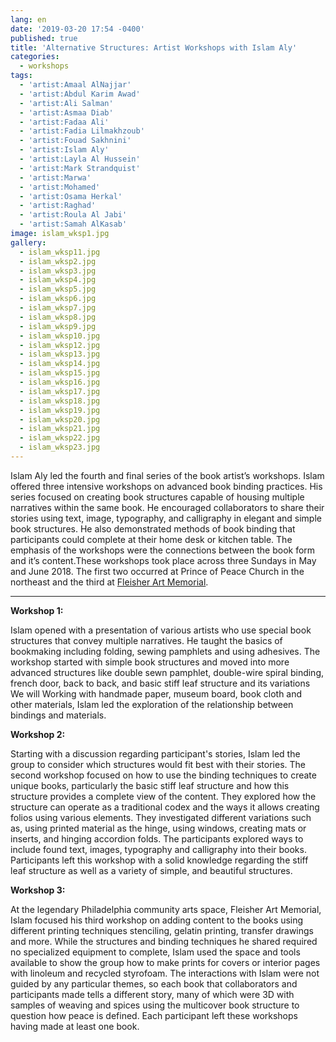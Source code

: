```yaml
---
lang: en
date: '2019-03-20 17:54 -0400'
published: true
title: 'Alternative Structures: Artist Workshops with Islam Aly'
categories:
  - workshops
tags:
  - 'artist:Amaal AlNajjar'
  - 'artist:Abdul Karim Awad'
  - 'artist:Ali Salman'
  - 'artist:Asmaa Diab'
  - 'artist:Fadaa Ali'
  - 'artist:Fadia Lilmakhzoub'
  - 'artist:Fouad Sakhnini'
  - 'artist:Islam Aly'
  - 'artist:Layla Al Hussein'
  - 'artist:Mark Strandquist'
  - 'artist:Marwa'
  - 'artist:Mohamed'
  - 'artist:Osama Herkal'
  - 'artist:Raghad'
  - 'artist:Roula Al Jabi'
  - 'artist:Samah AlKasab'
image: islam_wksp1.jpg
gallery:
  - islam_wksp11.jpg
  - islam_wksp2.jpg
  - islam_wksp3.jpg
  - islam_wksp4.jpg
  - islam_wksp5.jpg
  - islam_wksp6.jpg
  - islam_wksp7.jpg
  - islam_wksp8.jpg
  - islam_wksp9.jpg
  - islam_wksp10.jpg
  - islam_wksp12.jpg
  - islam_wksp13.jpg
  - islam_wksp14.jpg
  - islam_wksp15.jpg
  - islam_wksp16.jpg
  - islam_wksp17.jpg
  - islam_wksp18.jpg
  - islam_wksp19.jpg
  - islam_wksp20.jpg
  - islam_wksp21.jpg
  - islam_wksp22.jpg
  - islam_wksp23.jpg
---
```

Islam Aly led the fourth and final series of the book artist’s workshops. Islam offered three intensive workshops on advanced book binding practices. His series focused on creating book structures capable of housing multiple narratives within the same book. He encouraged collaborators to share their stories using text, image, typography, and calligraphy in elegant and simple book structures. He also demonstrated methods of book binding that participants could complete at their home desk or kitchen table. The emphasis of the workshops were the connections between the book form and it’s content.These workshops took place across three Sundays in May and June 2018. The first two occurred at Prince of Peace Church in the northeast and the third at [Fleisher Art Memorial](https://fleisher.org/).

<hr/>

**Workshop 1:**

Islam opened with a presentation of various artists who use special book structures that convey multiple narratives. He taught the basics of bookmaking including folding, sewing pamphlets and using adhesives. The workshop started with simple book structures and moved into more advanced structures like double sewn pamphlet, double-wire spiral binding, french door, back to back, and basic stiff leaf structure and its variations We will Working with handmade paper, museum board, book cloth and other materials, Islam led the exploration of the relationship between bindings and materials. 

**Workshop 2:**

Starting with a discussion regarding participant's stories, Islam led the group to consider which structures would fit best with their stories. The second workshop focused on how to use the binding techniques to create unique books, particularly the basic stiff leaf structure and how this structure provides a complete view of the content. They explored how the structure can operate as a traditional codex and the ways it allows creating folios using various elements. They investigated different variations such as, using printed material as the hinge, using windows, creating mats or inserts, and hinging accordion folds. The participants explored ways to include found text, images, typography and calligraphy into their books. Participants left this workshop with a solid knowledge regarding the stiff leaf structure as well as a variety of simple, and beautiful structures.

**Workshop 3:**

At the legendary Philadelphia community arts space, Fleisher Art Memorial, Islam focused his third workshop on adding content to the books using different printing techniques stenciling, gelatin printing, transfer drawings and more. While the structures and binding techniques he shared required no specialized equipment to complete, Islam used the space and tools available to show the group how to make prints for covers or interior pages with linoleum and recycled styrofoam. The interactions with Islam were not guided by any particular themes, so each book that collaborators and participants made tells a different story, many of which were 3D with samples of weaving and spices using the multicover book structure to question how peace is defined. Each participant left these workshops having made at least one book. 


